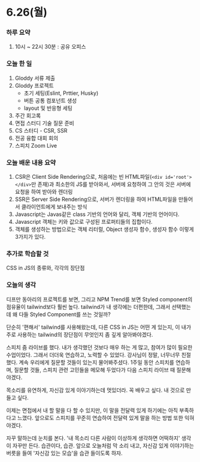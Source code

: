 # 6.26(월)

### 하루 요약

1. 10시 ~ 22시 30분 : 공유 오피스

### 오늘 한 일

1. Gloddy 서류 제출
2. Gloddy 프로젝트
   - 초기 세팅(Eslint, Prttier, Husky)
   - 버튼 공통 컴포넌트 생성
   - layout 및 반응형 세팅
3. 주간 회고록
4. 면접 스터디 기술 질문 준비
5. CS 스터디 - CSR, SSR
6. 전공 융합 대회 회의
7. 스피치 Zoom Live

### 오늘 배운 내용 요약

1. CSR은 Client Side Rendering으로, 처음에는 빈 HTML파일(`<div id='root'></div>`만 존재)과 최소한의 JS를 받아와서, 서버에 요청하여 그 안의 것은 서버에 요청을 하여 받아와 렌더링
2. SSR은 Server Side Rendering으로, 서버가 렌더링을 하여 HTML파일을 만들어서 클라이언트에게 보내주는 방식
3. Javascript는 Javas같은 class 기반의 언어와 달리, 객체 기반의 언어이다.
4. Javascript 객체는 키와 값으로 구성된 프로퍼티들의 집합이다.
5. 객체를 생성하는 방법으로는 객체 리터럴, Object 생성자 함수, 생성자 함수 이렇게 3가지가 있다.

### 추가로 학습할 것

CSS in JS의 종류와, 각각의 장단점

### 오늘의 생각

디프만 동아리의 프로젝트를 보면, 그리고 NPM Trend를 보면 Styled component의 점유율이 tailwind보다 훨씬 높다. tailwind가 내 생각에는 더편한데, 그래서 선택했는데 왜 다들 Styled Component를 쓰는 것일까?

단순히 '편해서' tailwind를 사용해왔는데, 다른 CSS in JS는 어떤 게 있는지, 이 내가 주로 사용하는 tailwind의 장단점이 무엇인지 좀 깊게 알아봐야겠다.

스피치 줌 라이브를 했다. 내가 생각했던 것보다 매우 하는 게 많고, 참여가 많이 필요한 수업이었다. 그래서 더더욱 연습하고, 노력할 수 있었다. 강사님이 정말, 너무너무 친절했다. 계속 우리에게 질문할 것들이 있는지 물어봐주셨다. 1주일 동안 스피치를 연습하며, 질문할 것들, 스피치 관련 고민들을 메모해 두었다가 다음 스피치 라이브 때 질문해야겠다.

목소리를 유연하게, 자신감 있게 이야기하는데 멋있더라. 꼭 배우고 싶다. 내 것으로 만들고 싶다.

이제는 면접에서 내 할 말을 다 할 수 있지만, 이 말을 전달력 있게 하기에는 아직 부족하다고 느꼈다. 앞으로도 스피치를 꾸준히 연습하여 전달력 있게 말을 하는 방법 또한 익혀야겠다.

자꾸 말하는데 눈치를 본다. '내 목소리 다른 사람이 이상하게 생각하면 어떡하지' 생각이 자꾸만 든다. 습관이다, 습관. 앞으로 오늘처럼 막 소리 내고, 자신감 있게 이야기하는 버릇을 들여 '자신감 있는 모습'을 습관 들이도록 하자.
